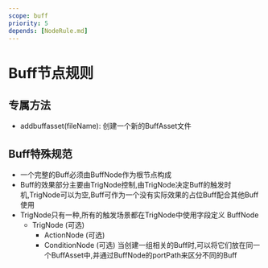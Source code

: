 ```yaml
---
scope: buff
priority: 5
depends: [NodeRule.md]
---
```


# Buff节点规则

## 专属方法
- addbuffasset(fileName): 创建一个新的BuffAsset文件
## Buff特殊规范
 - 一个完整的Buff必须由BuffNode作为根节点构成
 - Buff的效果部分主要由TrigNode控制,由TrigNode决定Buff的触发时机,TrigNode可以为空,Buff可作为一个没有实际效果的占位Buff配合其他Buff使用
 - TrigNode只有一种,所有的触发场景都在TrigNode中使用字段定义
 BuffNode
   - TrigNode (可选)
     - ActionNode (可选)
     - ConditionNode (可选)
当创建一组相关的Buff时,可以将它们放在同一个BuffAsset中,并通过BuffNode的portPath来区分不同的Buff